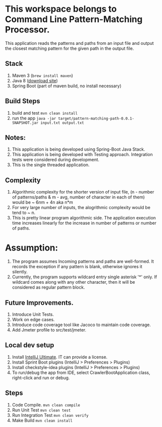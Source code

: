 # This workspace belongs to Command Line Pattern-Matching Processor.

This application reads the patterns and paths from an input file and output the closest matching pattern for the given path in the output file.

## Stack
 1. Maven 3 (`brew install maven`)
 2. Java 8 ([download site](http://www.oracle.com/technetwork/java/javase/downloads/jdk8-downloads-2133151.html))
 3. Spring Boot (part of maven build, no install necessary)

## Build Steps
 1. build and test `mvn clean install`
 2. run the app `java -jar target/pattern-matching-path-0.0.1-SNAPSHOT.jar input.txt output.txt`

## Notes:
 1. This application is being developed using Spring-Boot Java Stack.
 2. This application is being developed with Testing approach. Integration tests were considered during development.
 3. This is the single threaded application.

## Complexity
 1. Algorithmic complexity for the shorter version of input file, (n - number of patterns/paths & m - avg, number of character in each of them) would be ~ 6*n*m + 4n aka n*m
 2. For very large number of inputs, the alogrithmic complexity would be tend to ~ n.
 3. This is pretty linear program algorithmic side. The application execution time increases linearly for the increase in number of patterns or number of paths.

# Assumption:
1. The program assumes Incoming patterns and paths are well-formed. It records the exception if any pattern is blank, otherwise ignores it silently.
2. Currently, the program supports wildcard entry single asterisk '*' only. If wildcard comes along with any other character, then it will be considered as regular pattern block.


## Future Improvements.
 1. Introduce Unit Tests.
 2. Work on edge cases.
 3. Introduce code coverage tool like Jacoco to maintain code coverage.
 4. Add Jmeter profile to src/test/jmeter.


## Local dev setup
 1. Install [IntelliJ Ultimate](https://www.jetbrains.com/idea/download/). IT can provide a license.
 2. Install Sprint Boot plugins (IntelliJ > Preferences > Plugins)
 3. Install checkstyle-idea plugins (IntelliJ > Preferences > Plugins)
 4. To run/debug the app from IDE, select CrawlerBootApplication class, right-click and run or debug.

## Steps
 1. Code Compile. `mvn clean compile`
 2. Run Unit Test `mvn clean test`
 3. Run Integration Test `mvn clean verify`
 4. Make Build `mvn clean install`
